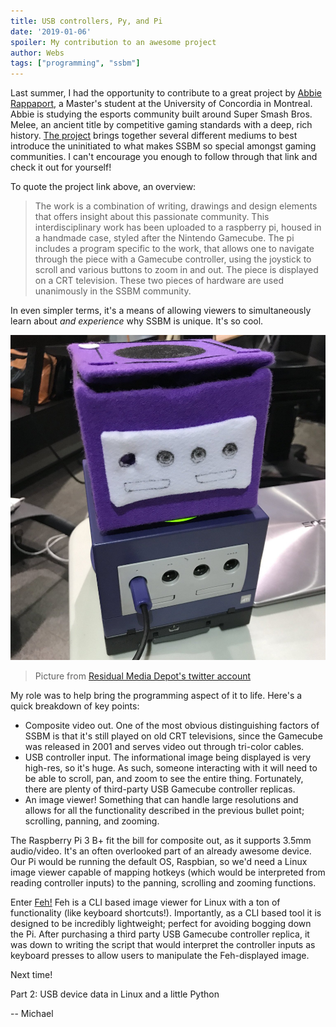 ```yaml
---
title: USB controllers, Py, and Pi
date: '2019-01-06'
spoiler: My contribution to an awesome project
author: Webs
tags: ["programming", "ssbm"]
---
```

Last summer, I had the opportunity to contribute to a great project by [Abbie Rappaport](https://twitter.com/spoo0py), a Master's student at the University of Concordia in Montreal. Abbie is studying the esports community built around Super Smash Bros. Melee, an ancient title by competitive gaming standards with a deep, rich history. [The project](https://www.abbierappaport.com/games) brings together several different mediums to best introduce the uninitiated to what makes SSBM so special amongst gaming communities. I can't encourage you enough to follow through that link and check it out for yourself!

To quote the project link above, an overview:
> The work is a combination of writing, drawings and design elements that offers insight about this passionate community. This interdisciplinary work has been uploaded to a raspberry pi, housed in a handmade case, styled after the Nintendo Gamecube. The pi includes a program specific to the work, that allows one to navigate through the piece with a Gamecube controller, using the joystick to scroll and various buttons to zoom in and out. The piece is displayed on a CRT television. These two pieces of hardware are used unanimously in the SSBM community.

In even simpler terms, it's a means of allowing viewers to simultaneously learn about *and experience* why SSBM is unique. It's so cool.

![Photo from [Residual Media Depot's twitter account](https://twitter.com/residualmedia)](./cube-comparison.jpg)

> Picture from [Residual Media Depot's twitter account](https://twitter.com/residualmedia)

My role was to help bring the programming aspect of it to life. Here's a quick breakdown of key points:

 - Composite video out. One of the most obvious distinguishing factors of SSBM is that it's still played on old CRT televisions, since the Gamecube was released in 2001 and serves video out through tri-color cables.
 - USB controller input. The informational image being displayed is very high-res, so it's huge. As such, someone interacting with it will need to be able to scroll, pan, and zoom to see the entire thing. Fortunately, there are plenty of third-party USB Gamecube controller replicas.
 - An image viewer! Something that can handle large resolutions and allows for all the functionality described in the previous bullet point; scrolling, panning, and zooming.

The Raspberry Pi 3 B+ fit the bill for composite out, as it supports 3.5mm audio/video. It's an often overlooked part of an already awesome device. Our Pi would be running the default OS, Raspbian, so we'd need a Linux image viewer capable of mapping hotkeys (which would be interpreted from reading controller inputs) to the panning, scrolling and zooming functions.

Enter [Feh!](https://feh.finalrewind.org/) Feh is a CLI based image viewer for Linux with a ton of functionality (like keyboard shortcuts!). Importantly, as a CLI based tool it is designed to be incredibly lightweight; perfect for avoiding bogging down the Pi. After purchasing a third party USB Gamecube controller replica, it was down to writing the script that would interpret the controller inputs as keyboard presses to allow users to manipulate the Feh-displayed image.

Next time! 

Part 2: USB device data in Linux and a little Python

-- Michael
